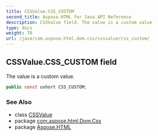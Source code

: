 ```yaml
---
title: CSSValue.CSS_CUSTOM
second_title: Aspose.HTML for Java API Reference
description: CSSValue field. The value is a custom value
type: docs
weight: 70
url: /java/com.aspose.html.dom.css/cssvalue/css_custom/
---
```

## CSSValue.CSS_CUSTOM field

The value is a custom value.

```java
public const ushort CSS_CUSTOM;
```

### See Also

* class [CSSValue](../)
* package [com.aspose.html.Dom.Css](../../cssvalue/)
* package [Aspose.HTML](../../../)
